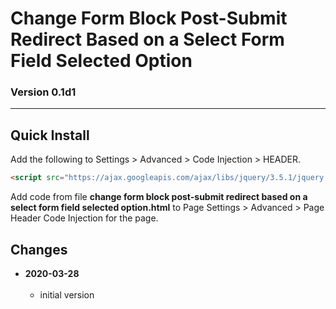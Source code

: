 # Change Form Block Post-Submit Redirect Based on a Select Form Field Selected Option

### Version 0.1d1

---

## Quick Install

Add the following to Settings > Advanced > Code Injection > HEADER.

```html
<script src="https://ajax.googleapis.com/ajax/libs/jquery/3.5.1/jquery.min.js"></script>
```

Add code from file **change form block post-submit redirect based on a select
form field selected option.html** to Page Settings > Advanced >
Page Header Code Injection for the page.

## Changes

<!-- * **2021-06-13**
<br><br>
  * use twcsl
  * bumped version to 0.1d1
  <br><br -->
* **2020-03-28**
<br><br>
  * initial version
